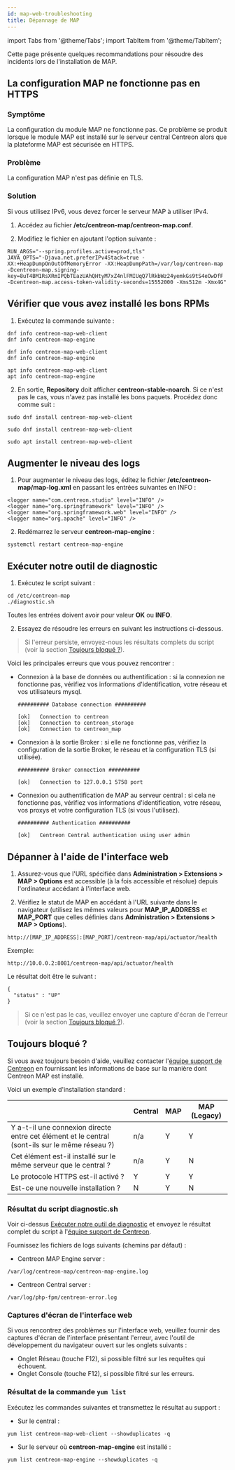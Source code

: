 ```yaml
---
id: map-web-troubleshooting
title: Dépannage de MAP
---
```

import Tabs from '@theme/Tabs';
import TabItem from '@theme/TabItem';

Cette page présente quelques recommandations pour résoudre des incidents lors de l'installation de MAP.

## La configuration MAP ne fonctionne pas en HTTPS

### Symptôme

La configuration du module MAP ne fonctionne pas. Ce problème se produit lorsque le module MAP est installé sur le serveur central Centreon alors que la plateforme MAP est sécurisée en HTTPS.

### Problème

La configuration MAP n'est pas définie en TLS.

### Solution

Si vous utilisez IPv6, vous devez forcer le serveur MAP à utiliser IPv4. 

1. Accédez au fichier **/etc/centreon-map/centreon-map.conf**.

2. Modifiez le fichier en ajoutant l'option suivante :

  ```shell
  RUN_ARGS="--spring.profiles.active=prod,tls"
  JAVA_OPTS="-Djava.net.preferIPv4Stack=true -XX:+HeapDumpOnOutOfMemoryError -XX:HeapDumpPath=/var/log/centreon-map -Dcentreon-map.signing-key=8uT4BM1RsXRmIPQbTEazUAhQHtyM7xZ4nlFMIUqQ7lRkbWz24yemkGs9tS4eOwDfF -Dcentreon-map.access-token-validity-seconds=15552000 -Xms512m -Xmx4G"
  ``` 

## Vérifier que vous avez installé les bons RPMs

1. Exécutez la commande suivante :

  <Tabs groupId="sync">
  <TabItem value="Alma / RHEL / Oracle Linux 8" label="Alma / RHEL / Oracle Linux 8">
  
  ```shell
  dnf info centreon-map-web-client
  dnf info centreon-map-engine
  ```
  
  </TabItem>
  <TabItem value="Alma / RHEL / Oracle Linux 9" label="Alma / RHEL / Oracle Linux 9">

  ```shell
  dnf info centreon-map-web-client
  dnf info centreon-map-engine
  ``` 
  
  </TabItem>
  <TabItem value="Debian" label="Debian">

  ```shell
  apt info centreon-map-web-client
  apt info centreon-map-engine
  ``` 
  
  </TabItem>
  </Tabs>

2. En sortie, **Repository** doit afficher **centreon-stable-noarch**. Si ce n'est pas le cas, vous n'avez pas installé les bons paquets. Procédez donc comme suit :

  <Tabs groupId="sync">
  <TabItem value="Alma / RHEL / Oracle Linux 8" label="Alma / RHEL / Oracle Linux 8">
  
  ```shell
  sudo dnf install centreon-map-web-client
  ```
  
  </TabItem>
  <TabItem value="Alma / RHEL / Oracle Linux 9" label="Alma / RHEL / Oracle Linux 9">
  
  ```shell
  sudo dnf install centreon-map-web-client
  ```
  
  </TabItem>
  <TabItem value="Debian" label="Debian">
  
  ```shell
  sudo apt install centreon-map-web-client
  ```
  
  </TabItem>
  </Tabs>

## Augmenter le niveau des logs

1. Pour augmenter le niveau des logs, éditez le fichier **/etc/centreon-map/map-log.xml** en passant les entrées suivantes en INFO :

  ```shell
  <logger name="com.centreon.studio" level="INFO" />
  <logger name="org.springframework" level="INFO" />
  <logger name="org.springframework.web" level="INFO" />
  <logger name="org.apache" level="INFO" />
  ```
  
2. Redémarrez le serveur **centreon-map-engine** :

  ```shell
  systemctl restart centreon-map-engine
  ```

## Exécuter notre outil de diagnostic

1. Exécutez le script suivant :

  ```shell
  cd /etc/centreon-map
  ./diagnostic.sh
  ```
  
  Toutes les entrées doivent avoir pour valeur **OK** ou **INFO**.

2. Essayez de résoudre les erreurs en suivant les instructions ci-dessous.

> Si l'erreur persiste, envoyez-nous les résultats complets du script (voir la section [Toujours bloqué ?](#toujours-bloqué)).
 
Voici les principales erreurs que vous pouvez rencontrer :

- Connexion à la base de données ou authentification : si la connexion ne fonctionne pas, vérifiez vos informations d'identification, votre réseau et vos utilisateurs mysql.

  ```shell
  ########## Database connection ##########

  [ok]   Connection to centreon
  [ok]   Connection to centreon_storage
  [ok]   Connection to centreon_map
  ```

- Connexion à la sortie Broker : si elle ne fonctionne pas, vérifiez la configuration de la sortie Broker, le réseau et la configuration TLS (si utilisée).

  ```shell
  ########## Broker connection ##########
  
  [ok]   Connection to 127.0.0.1 5758 port
   ```

- Connexion ou authentification de MAP au serveur central : si cela ne fonctionne pas, vérifiez vos informations d'identification, votre réseau, vos proxys et votre configuration TLS (si vous l'utilisez).

  ```shell
  ########## Authentication ##########
  
  [ok]   Centreon Central authentication using user admin
  ``` 

## Dépanner à l'aide de l'interface web

1. Assurez-vous que l'URL spécifiée dans **Administration > Extensions > MAP > Options** est accessible (à la fois accessible et résolue) depuis l'ordinateur accédant à l'interface web.

2. Vérifiez le statut de MAP en accédant à l'URL suivante dans le navigateur (utilisez les mêmes valeurs pour **MAP_IP_ADDRESS** et **MAP_PORT** que celles définies dans **Administration > Extensions > MAP > Options**).

  ```shell
  http://[MAP_IP_ADDRESS]:[MAP_PORT]/centreon-map/api/actuator/health
  ```
  
  Exemple:
  
  ```shell
  http://10.0.0.2:8081/centreon-map/api/actuator/health
  ```
  
  Le résultat doit être le suivant :
  
  ```shell
  {
    "status" : "UP"
  }
  ```
  
  > Si ce n'est pas le cas, veuillez envoyer une capture d'écran de l'erreur (voir la section [Toujours bloqué ?](#toujours-bloqué)).

## Toujours bloqué ?

Si vous avez toujours besoin d'aide, veuillez contacter l'[équipe support de Centreon](https://support.centreon.com/) en fournissant les informations de base sur la manière dont Centreon MAP est installé.

Voici un exemple d'installation standard :

|            | Central | MAP | MAP (Legacy) |
|------------|------|--------|--------|
|Y a-t-il une connexion directe entre cet élément et le central (sont-ils sur le même réseau ?)|n/a|Y|Y|
|Cet élément est-il installé sur le même serveur que le central ?   |n/a|Y|N|
|Le protocole HTTPS est-il activé ?  |Y|Y|Y|
|Est-ce une nouvelle installation ? |N|Y|N|

### Résultat du script diagnostic.sh

Voir ci-dessus [Exécuter notre outil de diagnostic](#exécuter-notre-outil-de-diagnostic) et envoyez le résultat complet du script à l'[équipe support de Centreon](https://support.centreon.com/).

Fournissez les fichiers de logs suivants (chemins par défaut) :

  - Centreon MAP Engine server :
   
   ```shell
   /var/log/centreon-map/centreon-map-engine.log
   ```

  - Centreon Central server :
   ```shell
   /var/log/php-fpm/centreon-error.log
   ```

### Captures d'écran de l'interface web

Si vous rencontrez des problèmes sur l'interface web, veuillez fournir des captures d'écran de l'interface présentant l'erreur, avec l'outil de développement du navigateur ouvert sur les onglets suivants :
  
  - Onglet Réseau (touche F12), si possible filtré sur les requêtes qui échouent.
  - Onglet Console (touche F12), si possible filtré sur les erreurs.

### Résultat de la commande `yum list`

Exécutez les commandes suivantes et transmettez le résultat au support :

  - Sur le central :
  
  ```shell
  yum list centreon-map-web-client --showduplicates -q
  ```
    
  - Sur le serveur où **centreon-map-engine** est installé :
  
  ```shell
  yum list centreon-map-engine --showduplicates -q
  ```
